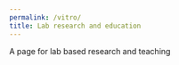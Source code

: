 ```yaml
---
permalink: /vitro/
title: Lab research and education
---
```


A page for lab based research and teaching
